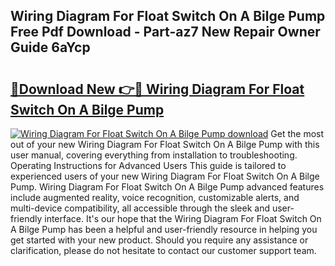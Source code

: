 ## Wiring Diagram For Float Switch On A Bilge Pump Free Pdf Download - Part-az7 New Repair Owner Guide 6aYcp

# <h2><a href="http://dftoys9.blite.top/?on=Wiring+Diagram+For+Float+Switch+On+A+Bilge+Pump">🔗Download New 👉🔴 Wiring Diagram For Float Switch On A Bilge Pump</a></h2>

[![Wiring Diagram For Float Switch On A Bilge Pump download](https://i.imgur.com/lujVjoI.png)](http://dftoys9.blite.top/?on=Wiring+Diagram+For+Float+Switch+On+A+Bilge+Pump)
Get the most out of your new Wiring Diagram For Float Switch On A Bilge Pump with this user manual, covering everything from installation to troubleshooting. Operating Instructions for Advanced Users This guide is tailored to experienced users of your new Wiring Diagram For Float Switch On A Bilge Pump. Wiring Diagram For Float Switch On A Bilge Pump advanced features include augmented reality, voice recognition, customizable alerts, and multi-device compatibility, all accessible through the sleek and user-friendly interface. It's our hope that the Wiring Diagram For Float Switch On A Bilge Pump has been a helpful and user-friendly resource in helping you get started with your new product. Should you require any assistance or clarification, please do not hesitate to contact our customer support team.
